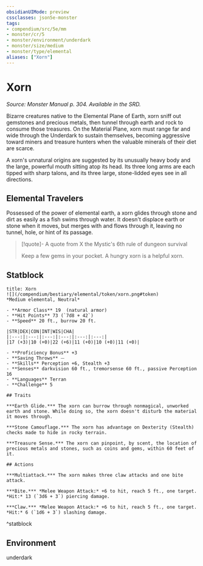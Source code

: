 ```yaml
---
obsidianUIMode: preview
cssclasses: json5e-monster
tags:
- compendium/src/5e/mm
- monster/cr/5
- monster/environment/underdark
- monster/size/medium
- monster/type/elemental
aliases: ["Xorn"]
---
```

# Xorn
*Source: Monster Manual p. 304. Available in the SRD.*  

Bizarre creatures native to the Elemental Plane of Earth, xorn sniff out gemstones and precious metals, then tunnel through earth and rock to consume those treasures. On the Material Plane, xorn must range far and wide through the Underdark to sustain themselves, becoming aggressive toward miners and treasure hunters when the valuable minerals of their diet are scarce.

A xorn's unnatural origins are suggested by its unusually heavy body and the large, powerful mouth sitting atop its head. Its three long arms are each tipped with sharp talons, and its three large, stone-lidded eyes see in all directions.

## Elemental Travelers

Possessed of the power of elemental earth, a xorn glides through stone and dirt as easily as a fish swims through water. It doesn't displace earth or stone when it moves, but merges with and flows through it, leaving no tunnel, hole, or hint of its passage.

> [!quote]- A quote from X the Mystic's 6th rule of dungeon survival  
> 
> Keep a few gems in your pocket. A hungry xorn is a helpful xorn.


## Statblock

```ad-statblock
title: Xorn
![](/compendium/bestiary/elemental/token/xorn.png#token)
*Medium elemental, Neutral*

- **Armor Class** 19  (natural armor)
- **Hit Points** 73 (`7d8 + 42`)
- **Speed** 20 ft., burrow 20 ft.

|STR|DEX|CON|INT|WIS|CHA|
|:---:|:---:|:---:|:---:|:---:|:---:|
|17 (+3)|10 (+0)|22 (+6)|11 (+0)|10 (+0)|11 (+0)|

- **Proficiency Bonus** +3
- **Saving Throws** ⏤
- **Skills** Perception +6, Stealth +3
- **Senses** darkvision 60 ft., tremorsense 60 ft., passive Perception 16
- **Languages** Terran
- **Challenge** 5

## Traits

***Earth Glide.*** The xorn can burrow through nonmagical, unworked earth and stone. While doing so, the xorn doesn't disturb the material it moves through.

***Stone Camouflage.*** The xorn has advantage on Dexterity (Stealth) checks made to hide in rocky terrain.

***Treasure Sense.*** The xorn can pinpoint, by scent, the location of precious metals and stones, such as coins and gems, within 60 feet of it.

## Actions

***Multiattack.*** The xorn makes three claw attacks and one bite attack.

***Bite.*** *Melee Weapon Attack:* +6 to hit, reach 5 ft., one target. *Hit:* 13 (`3d6 + 3`) piercing damage.

***Claw.*** *Melee Weapon Attack:* +6 to hit, reach 5 ft., one target. *Hit:* 6 (`1d6 + 3`) slashing damage.
```
^statblock

## Environment

underdark